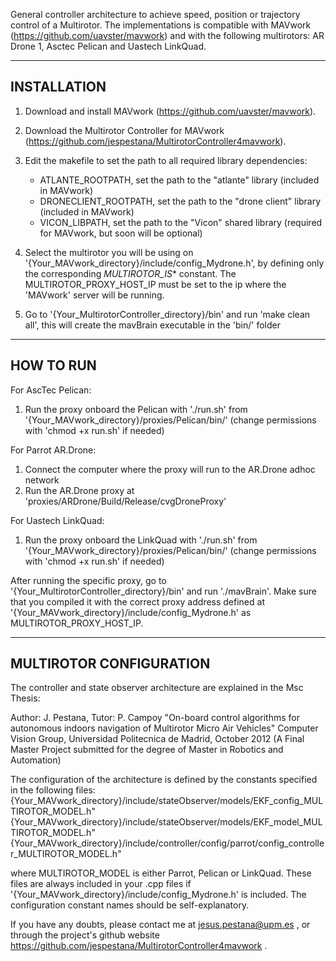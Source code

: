 General controller architecture to achieve speed, position or trajectory control of a Multirotor. The implementations is compatible with MAVwork (https://github.com/uavster/mavwork) and with the following multirotors: AR Drone 1, Asctec Pelican and Uastech LinkQuad. 

-------------------------------------------
 INSTALLATION
-------------------------------------------

1. Download and install MAVwork (https://github.com/uavster/mavwork).

2. Download the Multirotor Controller for MAVwork (https://github.com/jespestana/MultirotorController4mavwork).
3. Edit the makefile to set the path to all required library dependencies:
	- ATLANTE_ROOTPATH, set the path to the "atlante" library (included in MAVwork)
	- DRONECLIENT_ROOTPATH, set the path to the "drone client" library (included in MAVwork)
	- VICON_LIBPATH, set the path to the "Vicon" shared library (required for MAVwork, but soon will be optional)

4. Select the multirotor you will be using on '{Your_MAVwork_directory}/include/config_Mydrone.h', by defining only the corresponding _MULTIROTOR_IS_* constant. The MULTIROTOR_PROXY_HOST_IP must be set to the ip where the 'MAVwork' server will be running.
5. Go to '{Your_MultirotorController_directory}/bin' and run 'make clean all', this will create the mavBrain executable in the 'bin/' folder

------------------------------------------
HOW TO RUN
------------------------------------------

For AscTec Pelican:
1. Run the proxy onboard the Pelican with './run.sh' from '{Your_MAVwork_directory}/proxies/Pelican/bin/' (change permissions with 'chmod +x run.sh' if needed)

For Parrot AR.Drone:
1. Connect the computer where the proxy will run to the AR.Drone adhoc network
2. Run the AR.Drone proxy at 'proxies/ARDrone/Build/Release/cvgDroneProxy'

For Uastech LinkQuad:
1. Run the proxy onboard the LinkQuad with './run.sh' from '{Your_MAVwork_directory}/proxies/Pelican/bin/' (change permissions with 'chmod +x run.sh' if needed)

After running the specific proxy, go to '{Your_MultirotorController_directory}/bin' and run './mavBrain'. Make sure that you compiled it with the correct proxy address defined at '{Your_MAVwork_directory}/include/config_Mydrone.h' as MULTIROTOR_PROXY_HOST_IP.

------------------------------------------
MULTIROTOR CONFIGURATION
------------------------------------------
The controller and state observer architecture are explained in the Msc Thesis:

Author: J. Pestana, Tutor: P. Campoy
"On-board control algorithms for autonomous indoors navigation of Multirotor Micro Air Vehicles"
Computer Vision Group, Universidad Politecnica de Madrid, October 2012
(A Final Master Project submitted for the degree of Master in Robotics and Automation)

The configuration of the architecture is defined by the constants specified in the following files:
{Your_MAVwork_directory}/include/stateObserver/models/EKF_config_MULTIROTOR_MODEL.h"
{Your_MAVwork_directory}/include/stateObserver/models/EKF_model_MULTIROTOR_MODEL.h"
{Your_MAVwork_directory}/include/controller/config/parrot/config_controller_MULTIROTOR_MODEL.h"

where MULTIROTOR_MODEL is either Parrot, Pelican or LinkQuad. These files are always included in your .cpp files if '{Your_MAVwork_directory}/include/config_Mydrone.h' is included. The configuration constant names should be self-explanatory.

If you have any doubts, please contact me at jesus.pestana@upm.es , or through the project's github website https://github.com/jespestana/MultirotorController4mavwork .
